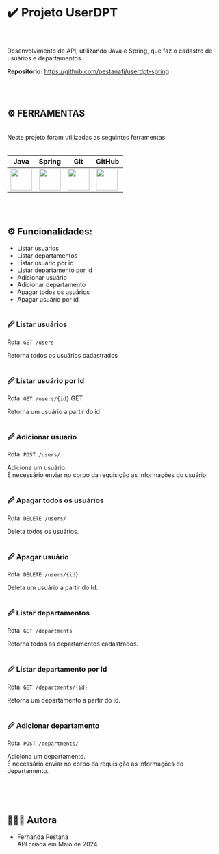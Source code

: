 # ✔️ Projeto UserDPT


<br><br>Desenvolvimento de API, utilizando Java e Spring, que faz o cadastro de usuários e departamentos

**Repositório:** https://github.com/pestanafj/userdpt-spring

<br><br>

## ⚙️ FERRAMENTAS
      
<br>
Neste projeto foram utilizadas as seguintes ferramentas:
<br><br>

| Java | Spring | Git | GitHub | 
| :-----------------------------------------------------------------------------------------------------------------------: | :---------------------------------------------------------------------------------------------------------------: | :-----------------------------------------------------------------------------------------------------------------: | ------------------------------------------------------------------------------------------------------------------------- |
| <img height="50" width="50" src="https://cdn.jsdelivr.net/gh/devicons/devicon@latest/icons/java/java-original.svg" /> | <img height="50" width="50" src="https://cdn.jsdelivr.net/gh/devicons/devicon@latest/icons/spring/spring-original.svg" /> |<img height="50" width="50" src="https://cdn.jsdelivr.net/gh/devicons/devicon/icons/git/git-original.svg"/> | <img height="50" width="50" src="https://cdn.jsdelivr.net/gh/devicons/devicon/icons/github/github-original.svg"/> 

<br><br>


## ⚙️ Funcionalidades:


*   Listar usuários
*   Listar departamentos
*   Listar usuário por id
*   Listar departamento por id
*   Adicionar usuário
*   Adicionar departamento
*   Apagar todos os usuários
*   Apagar usuário por id<br><br>


### 🖉 Listar usuários
Rota: ``GET /users`` 

Retorna todos os usuários cadastrados<br><br>

### 🖉 Listar usuário por Id
Rota: ``GET /users/{id}`` GET

Retorna um usuário a partir do id<br><br>

### 🖉 Adicionar usuário
Rota: ``POST /users/`` 

Adiciona um usuário.<br>
É necessário enviar no corpo da requisição as informações do usuário.<br><br>

### 🖉 Apagar todos os usuários
Rota: ``DELETE /users/`` 

Deleta todos os usuários.<br><br>

### 🖉 Apagar usuário
Rota: ``DELETE /users/{id}`` 

Deleta um usuário a partir do Id.<br><br>

### 🖉 Listar departamentos
Rota: ``GET /departments`` 

Retorna todos os departamentos cadastrados.<br><br>

### 🖉 Listar departamento por Id
Rota: ``GET /departments/{id}`` 

Retorna um departamento a partir do id.<br><br>

### 🖉 Adicionar departamento
Rota: ``POST /departments/`` 

Adiciona um departamento.<br>
É necessário enviar no corpo da requisição as informações do departamento.<br><br>

<br><br>
## 👩🏻‍💻 Autora
- Fernanda Pestana<br>
API criada em Maio de 2024
